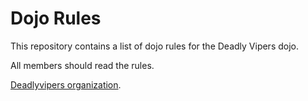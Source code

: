Dojo Rules
==========

This repository contains a list of dojo rules for the Deadly Vipers dojo.

All members should read the rules.

[Deadlyvipers organization](https://github.com/deadlyvipers).